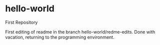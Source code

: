 # hello-world
First Repository

First editing of readme in the branch hello-world/redme-edits.
Done with vacation, returning to the programming environment.
